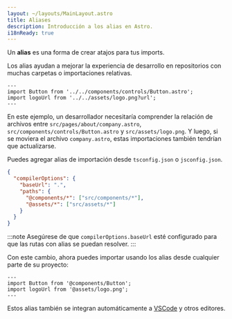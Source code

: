 ```yaml
---
layout: ~/layouts/MainLayout.astro
title: Aliases
description: Introducción a los alias en Astro.
i18nReady: true
---
```


Un **alias** es una forma de crear atajos para tus imports.

Los alias ayudan a mejorar la experiencia de desarrollo en repositorios con muchas carpetas o importaciones relativas.

```astro title="src/pages/about/company.astro" del="../../components" del="../../assets"
---
import Button from '../../components/controls/Button.astro';
import logoUrl from '../../assets/logo.png?url';
---
```

En este ejemplo, un desarrollador necesitaría comprender la relación de archivos entre `src/pages/about/company.astro`, `src/components/controls/Button.astro` y `src/assets/logo.png`. Y luego, si se moviera el archivo `company.astro`, estas importaciones también tendrían que actualizarse.

Puedes agregar alias de importación desde `tsconfig.json` o `jsconfig.json`.

```json title="tsconfig.json" ins={5-6}
{
  "compilerOptions": {
    "baseUrl": ".",
    "paths": {
      "@components/*": ["src/components/*"],
      "@assets/*": ["src/assets/*"]
    }
  }
}
```

:::note
Asegúrese de que `compilerOptions.baseUrl` esté configurado para que las rutas con alias se puedan resolver.
:::

Con este cambio, ahora puedes importar usando los alias desde cualquier parte de su proyecto:

```astro title="src/pages/about/company.astro" ins="@components" ins="@assets"
---
import Button from '@components/Button';
import logoUrl from '@assets/logo.png';
---
```

Estos alias también se integran automáticamente a [VSCode](https://code.visualstudio.com/docs/languages/jsconfig) y otros editores.
